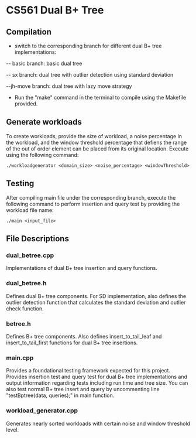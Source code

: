 # CS561 Dual B+ Tree

## Compilation
- switch to the corresponding branch for different dual B+ tree implementations:
 
 -- basic branch: basic dual tree
 
 -- sx branch: dual tree with outlier detection using standard deviation

 --jh-move branch: dual tree with lazy move strategy

- Run the "make" command in the terminal to compile using the Makefile provided. 

## Generate workloads
To create workloads, provide the size of workload, a noise percentage in the workload, and the window threshold percentage that defiens the range of the out of order element can be placed from its original location. Execute using the following command:

```./workloadgenerator <domain_size> <noise_percentage> <windowThreshold>```

## Testing
After compiling main file under the corresponding branch, execute the following command to perform insertion and query test by providing the workload file name: 

```./main <input_file> ```

## File Descriptions
### dual_betree.cpp
Implementations of dual B+ tree insertion and query functions.

### dual_betree.h
Defines dual B+ tree components. For SD implementation, also defines the outlier detection function that calculates the standard deviation and outlier check function.

### betree.h
Defines B+ tree components. Also defines insert_to_tail_leaf and insert_to_tail_first functions for dual B+ tree insertions.

### main.cpp
Provides a foundational testing framework expected for this project. Provides insertion test and query test for dual B+ tree implementations and output information regarding tests including run time and tree size. You can also test normal B+ tree insert and query by uncommenting line "testBptree(data, queries);" in main function.

### workload_generator.cpp
Generates nearly sorted workloads with certain noise and window threshold level.

